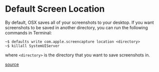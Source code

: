 # Default Screen Location

By default, OSX saves all of your screenshots to your desktop. If you want screenshots to be saved in another directory, you can run the following commands in Terminal:

```
~$ defaults write com.apple.screencapture location <directory>
~$ killall SystemUIServer
```

where `<directory>` is the directory that you want to save screenshots in.

[source](http://osxdaily.com/2011/01/26/change-the-screenshot-save-file-location-in-mac-os-x/)